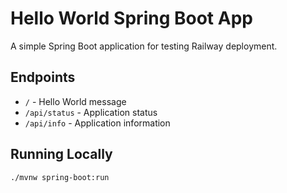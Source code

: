 # Hello World Spring Boot App

A simple Spring Boot application for testing Railway deployment.

## Endpoints
- `/` - Hello World message
- `/api/status` - Application status
- `/api/info` - Application information

## Running Locally
```bash
./mvnw spring-boot:run